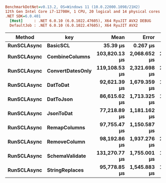 ``` ini

BenchmarkDotNet=v0.13.2, OS=Windows 11 (10.0.22000.1098/21H2)
12th Gen Intel Core i7-12700H, 1 CPU, 20 logical and 14 physical cores
.NET SDK=6.0.401
  [Host]     : .NET 6.0.10 (6.0.1022.47605), X64 RyuJIT AVX2 DEBUG
  DefaultJob : .NET 6.0.10 (6.0.1022.47605), X64 RyuJIT AVX2


```
|      Method |              key |          Mean |        Error |       StdDev |
|------------ |----------------- |--------------:|-------------:|-------------:|
| **RunSCLAsync** |         **BasicSCL** |      **35.39 μs** |     **0.267 μs** |     **0.237 μs** |
| **RunSCLAsync** |   **CombineColumns** | **103,820.13 μs** | **2,068.652 μs** | **2,616.183 μs** |
| **RunSCLAsync** | **ConvertDatesOnly** | **119,108.53 μs** | **2,321.698 μs** | **2,171.718 μs** |
| **RunSCLAsync** |         **DatToDat** |  **92,621.39 μs** | **1,679.359 μs** | **1,649.355 μs** |
| **RunSCLAsync** |        **DatToJson** |  **86,615.62 μs** | **1,713.325 μs** | **1,973.067 μs** |
| **RunSCLAsync** |        **JsonToDat** |  **77,218.89 μs** | **1,181.162 μs** |   **986.324 μs** |
| **RunSCLAsync** |     **RemapColumns** |  **97,755.47 μs** | **1,150.587 μs** |   **960.792 μs** |
| **RunSCLAsync** |     **RemoveColumn** |  **98,192.86 μs** | **1,937.276 μs** | **2,586.208 μs** |
| **RunSCLAsync** |   **SchemaValidate** | **131,270.77 μs** | **1,755.001 μs** | **1,641.629 μs** |
| **RunSCLAsync** |   **StringReplaces** |  **95,778.85 μs** | **1,545.883 μs** | **1,370.385 μs** |
